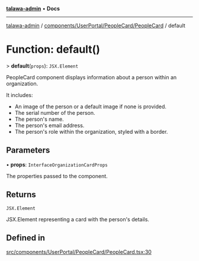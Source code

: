 [**talawa-admin**](../../../../../README.md) • **Docs**

***

[talawa-admin](../../../../../modules.md) / [components/UserPortal/PeopleCard/PeopleCard](../README.md) / default

# Function: default()

\> **default**(`props`): `JSX.Element`

PeopleCard component displays information about a person within an organization.

It includes:
- An image of the person or a default image if none is provided.
- The serial number of the person.
- The person's name.
- The person's email address.
- The person's role within the organization, styled with a border.

## Parameters

• **props**: `InterfaceOrganizationCardProps`

The properties passed to the component.

## Returns

`JSX.Element`

JSX.Element representing a card with the person's details.

## Defined in

[src/components/UserPortal/PeopleCard/PeopleCard.tsx:30](https://github.com/PalisadoesFoundation/talawa-admin/blob/6393648179f5fe59037f42564a6a7bc1ca4e7f9d/src/components/UserPortal/PeopleCard/PeopleCard.tsx#L30)
